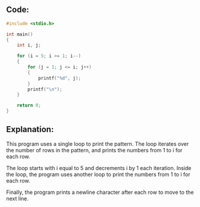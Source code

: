 ## Code:

```c
#include <stdio.h>

int main()
{
    int i, j;

    for (i = 5; i >= 1; i--)
    {
        for (j = 1; j <= i; j++)
        {
            printf("%d", j);
        }
        printf("\n");
    }

    return 0;
}

```

## Explanation:

This program uses a single loop to print the pattern. The loop iterates over the number of rows in the pattern, and prints the numbers from 1 to i for each row.

The loop starts with i equal to 5 and decrements i by 1 each iteration. Inside the loop, the program uses another loop to print the numbers from 1 to i for each row.

Finally, the program prints a newline character after each row to move to the next line.